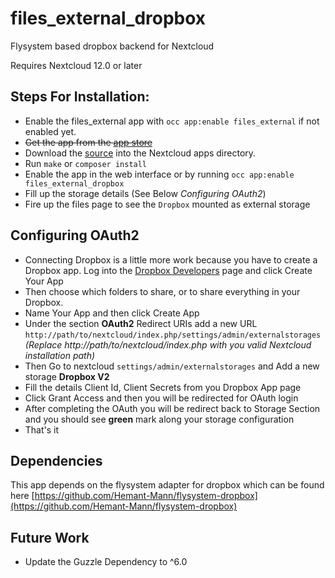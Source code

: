 # files_external_dropbox
Flysystem based dropbox backend for Nextcloud

Requires Nextcloud 12.0 or later

## Steps For Installation:
- Enable the files_external app with `occ app:enable files_external` if not enabled yet.
- ~~Get the app from the [app store](https://apps.nextcloud.com/)~~
- Download the [source](https://github.com/icewind1991/files_external_dropbox/archive/master.zip) into the Nextcloud apps directory.
- Run `make` or `composer install`
- Enable the app in the web interface or by running `occ app:enable files_external_dropbox`
- Fill up the storage details (See Below _Configuring OAuth2_)
- Fire up the files page to see the ```Dropbox``` mounted as external storage

## Configuring OAuth2
- Connecting Dropbox is a little more work because you have to create a Dropbox app. Log into the [Dropbox Developers](http://www.dropbox.com/developers) page and click Create Your App
- Then choose which folders to share, or to share everything in your Dropbox.
- Name Your App and then click Create App
- Under the section **OAuth2** Redirect URIs add a new URL ```http://path/to/nextcloud/index.php/settings/admin/externalstorages``` _(Replace http://path/to/nextcloud/index.php with you valid Nextcloud installation path)_
- Then Go to nextcloud ```settings/admin/externalstorages``` and Add a new storage **Dropbox V2**
- Fill the details Client Id, Client Secrets from you Dropbox App page
- Click Grant Access and then you will be redirected for OAuth login
- After completing the OAuth you will be redirect back to Storage Section and you should see **green** mark along your storage configuration
- That's it

## Dependencies
This app depends on the flysystem adapter for dropbox which can be found here [https://github.com/Hemant-Mann/flysystem-dropbox](https://github.com/Hemant-Mann/flysystem-dropbox)


## Future Work
- Update the Guzzle Dependency to ^6.0
